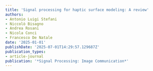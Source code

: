 ```yaml
---
title: 'Signal processing for haptic surface modeling: A review'
authors:
- Antonio Luigi Stefani
- Niccolò Bisagno
- Andrea Rosani
- Nicola Conci
- Francesco De Natale
date: '2025-01-01'
publishDate: '2025-07-01T14:29:57.129687Z'
publication_types:
- article-journal
publication: '*Signal Processing: Image Communication*'
---
```

